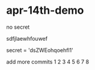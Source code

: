 # apr-14th-demo

no secret

sdfjlaewhfouwef

secret = 'dsZWEohqoehfl1'


add more commits
1
2
3
4
5
6
7
8
